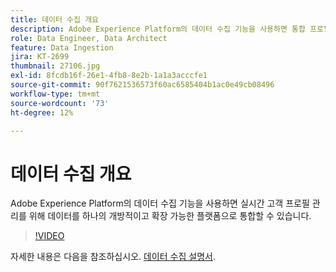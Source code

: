```yaml
---
title: 데이터 수집 개요
description: Adobe Experience Platform의 데이터 수집 기능을 사용하면 통합 프로필 관리를 위해 데이터를 하나의 개방적이고 확장 가능한 플랫폼으로 통합할 수 있습니다.
role: Data Engineer, Data Architect
feature: Data Ingestion
jira: KT-2699
thumbnail: 27106.jpg
exl-id: 8fcdb16f-26e1-4fb8-8e2b-1a1a3acccfe1
source-git-commit: 90f7621536573f60ac6585404b1ac0e49cb08496
workflow-type: tm+mt
source-wordcount: '73'
ht-degree: 12%

---
```


# 데이터 수집 개요

Adobe Experience Platform의 데이터 수집 기능을 사용하면 실시간 고객 프로필 관리를 위해 데이터를 하나의 개방적이고 확장 가능한 플랫폼으로 통합할 수 있습니다.

>[!VIDEO](https://video.tv.adobe.com/v/27106?quality=12&learn=on)

자세한 내용은 다음을 참조하십시오. [데이터 수집 설명서](https://experienceleague.adobe.com/docs/experience-platform/ingestion/home.html?lang=ko).
